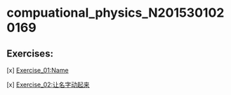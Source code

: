 # compuational_physics_N2015301020169
## Exercises:
[x] [Exercise_01:Name](https://github.com/napochi/compuational_physics_N2015301020169/blob/master/name.py)

[x] [Exercise_02:让名字动起来](https://www.zybuluo.com/napochi/note/891684)
